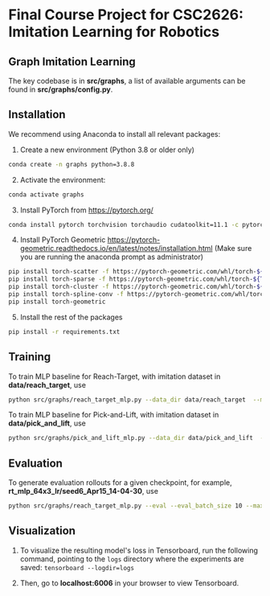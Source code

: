 # Final Course Project for CSC2626: Imitation Learning for Robotics

## Graph Imitation Learning

The key codebase is in **src/graphs**, a list of available arguments can be found in **src/graphs/config.py**.

## Installation

We recommend using Anaconda to install all relevant packages:

1. Create a new environment (Python 3.8 or older only)

```bash
conda create -n graphs python=3.8.8
```

2. Activate the environment:

```bash
conda activate graphs
```

3. Install PyTorch from https://pytorch.org/

```bash
conda install pytorch torchvision torchaudio cudatoolkit=11.1 -c pytorch -c=conda-forge
```

4. Install PyTorch Geometric https://pytorch-geometric.readthedocs.io/en/latest/notes/installation.html (Make sure you are running the anaconda prompt as administrator)

```bash
pip install torch-scatter -f https://pytorch-geometric.com/whl/torch-${TORCH}+${CUDA}.html
pip install torch-sparse -f https://pytorch-geometric.com/whl/torch-${TORCH}+${CUDA}.html
pip install torch-cluster -f https://pytorch-geometric.com/whl/torch-${TORCH}+${CUDA}.html
pip install torch-spline-conv -f https://pytorch-geometric.com/whl/torch-${TORCH}+${CUDA}.html
pip install torch-geometric

```

5. Install the rest of the packages

```bash
pip install -r requirements.txt
```

## Training

<!-- [0]: joint position
[1]: joint velocity
[2]: Gripper open/close
[3]: Gripper pose -->

To train MLP baseline for Reach-Target, with imitation dataset in **data/reach_target**, use

```bash
python src/graphs/reach_target_mlp.py --data_dir data/reach_target  --model_name mlp --hidden_dims 64 64 64 --num_epochs 3000 --lr 0.0001 --eval_when_train --tag 64x3_lr --seed 9
```

To train MLP baseline for Pick-and-Lift, with imitation dataset in **data/pick_and_lift**, use

```bash
python src/graphs/pick_and_lift_mlp.py --data_dir data/pick_and_lift  --model_name mlp --hidden_dims 64 64 64 --num_epochs 3000 --lr 0.0001 --eval_when_train --tag 64x3_lr --seed 9
```

## Evaluation

To generate evaluation rollouts for a given checkpoint, for example, **rt_mlp_64x3_lr/seed6_Apr15_14-04-30**, use

```bash
python src/graphs/reach_target_mlp.py --eval --eval_batch_size 10 --max_episode_length 250 --checkpoint_dir logs/rt_mlp_64x3_lr/seed6_Apr15_14-04-30/ --seed 66 --render
```

## Visualization

1. To visualize the resulting model's loss in Tensorboard, run the following command, pointing to the `logs` directory where the experiments are saved:
   `tensorboard --logdir=logs`

2. Then, go to **localhost:6006** in your browser to view Tensorboard.
